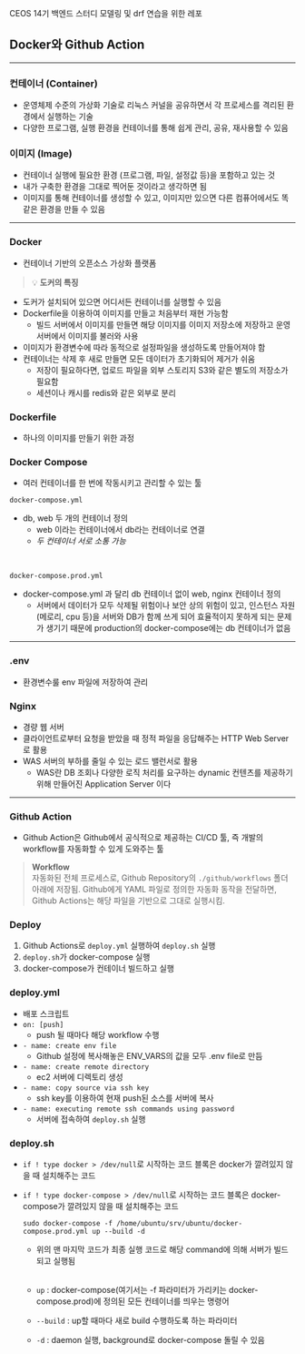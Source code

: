 CEOS 14기 백엔드 스터디 모델링 및 drf 연습을 위한 레포

## Docker와 Github Action

---

### 컨테이너 (Container)

- 운영체제 수준의 가상화 기술로 리눅스 커널을 공유하면서 각 프로세스를 격리된 환경에서 실행하는 기술
- 다양한 프로그램, 실행 환경을 컨테이너를 통해 쉽게 관리, 공유, 재사용할 수 있음

### 이미지 (Image)

- 컨테이너 실행에 필요한 환경 (프로그램, 파일, 설정값 등)을 포함하고 있는 것
- 내가 구축한 환경을 그대로 찍어둔 것이라고 생각하면 됨
- 이미지를 통해 컨테이너를 생성할 수 있고, 이미지만 있으면 다른 컴퓨어에서도 똑같은 환경을 만들 수 있음

---

### Docker

- 컨테이너 기반의 오픈소스 가상화 플랫폼<br>

> 💡 **도커의 특징**
- 도커가 설치되어 있으면 어디서든 컨테이너를 실행할 수 있음
- Dockerfile을 이용하여 이미지를 만들고 처음부터 재현 가능함
  - 빌드 서버에서 이미지를 만들면 해당 이미지를 이미지 저장소에 저장하고 운영서버에서 이미지를 불러와 사용
- 이미지가 환경변수에 따라 동적으로 설정파일을 생성하도록 만들어져야 함
- 컨테이너는 삭제 후 새로 만들면 모든 데이터가 초기화되어 제거가 쉬움
  - 저장이 필요하다면, 업로드 파일을 외부 스토리지 S3와 같은 별도의 저장소가 필요함
  - 세션이나 캐시를 redis와 같은 외부로 분리

### Dockerfile

- 하나의 이미지를 만들기 위한 과정

### Docker Compose

- 여러 컨테이너를 한 번에 작동시키고 관리할 수 있는 툴

```docker-compose.yml```

- db, web 두 개의 컨테이너 정의
  - web 이라는 컨테이너에서 db라는 컨테이너로 연결
  - _두 컨테이너 서로 소통 가능_

<br>

```docker-compose.prod.yml```

- docker-compose.yml 과 달리 db 컨테이너 없이 web, nginx 컨테이너 정의
  - 서버에서 데이터가 모두 삭제될 위험이나 보안 상의 위험이 있고, 인스턴스 자원(메로리, cpu 등)을 서버와 DB가 함께 쓰게 되어 효율적이지 못하게 되는 문제가 생기기 때문에 production의 docker-compose에는 db 컨테이너가 없음

---

### .env

- 환경변수룰 env 파일에 저장하여 관리

### Nginx

- 경량 웹 서버
- 클라이언트로부터 요청을 받았을 때 정적 파일을 응답해주는 HTTP Web Server로 활용
- WAS 서버의 부하를 줄일 수 있는 로드 밸런서로 활용
  - WAS란 DB 조회나 다양한 로직 처리를 요구하는 dynamic 컨텐츠를 제공하기 위해 만들어진 Application Server 이다

---

### Github Action

- Github Action은 Github에서 공식적으로 제공하는 CI/CD 툴, 즉 개발의 workflow를 자동화할 수 있게 도와주는 툴

> **Workflow**<br>
> 자동화된 전체 프로세스로, Github Repository의 ```./github/workflows``` 폴더 아래에 저장됨.
> Github에게 YAML 파일로 정의한 자동화 동작을 전달하면, Github Actions는 해당 파일을 기반으로 그대로 실행시킴.

### Deploy

1. Github Actions로 ```deploy.yml``` 실행하여 ```deploy.sh``` 실행
2. ```deploy.sh```가 docker-compose 실행
3. docker-compose가 컨테이너 빌드하고 실행

### deploy.yml

- 배포 스크립트
- ```on: [push]```
  - push 될 때마다 해당 workflow 수행
- ```- name: create env file```
  - Github 설정에 복사해놓은 ENV_VARS의 값을 모두 .env file로 만듬
- ```- name: create remote directory```
  - ec2 서버에 디렉토리 생성
- ```- name: copy source via ssh key```
  - ssh key를 이용하여 현재 push된 소스를 서버에 복사
- ```- name: executing remote ssh commands using password```
  - 서버에 접속하여 ```deploy.sh``` 실행

### deploy.sh

- ```if ! type docker > /dev/null```로 시작하는 코드 블록은 docker가 깔려있지 않을 때 설치해주는 코드
- ```if ! type docker-compose > /dev/null```로 시작하는 코드 블록은 docker-compose가 깔려있지 않을 때 설치해주는 코드
  
  ```
  sudo docker-compose -f /home/ubuntu/srv/ubuntu/docker-compose.prod.yml up --build -d
  ```
  - 위의 맨 마지막 코드가 최종 실행 코드로 해당 command에 의해 서버가 빌드되고 실행됨
  <br><br>
  
  - ```up``` : docker-compose(여기서는 -f 파라미터가 가리키는 docker-compose.prod)에 정의된 모든 컨테이너를 띄우는 명령어
  - ```--build``` : up할 때마다 새로 build 수행하도록 하는 파라미터
  - ```-d``` : daemon 실행, background로 docker-compose 돌릴 수 있음